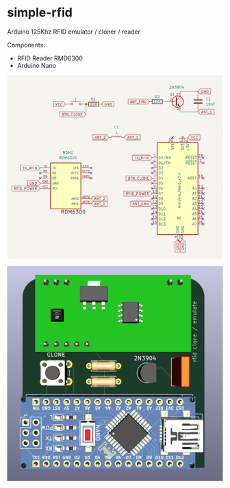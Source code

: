 # simple-rfid
Arduino 125Khz RFID emulator / cloner / reader 

Components:
- RFID Reader RMD6300
- Arduino Nano

![scheme](scheme.png)

![pcb](pcb.png)
